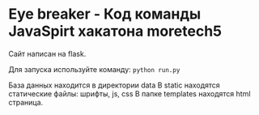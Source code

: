 # Eye breaker - Код команды JavaSpirt хакатона moretech5

Сайт написан на flask.

Для запуска используйте команду:
```python run.py```

База данных находится в директории data
В static находятся статические файлы: шрифты, js, css
В папке templates находятся html страница.
